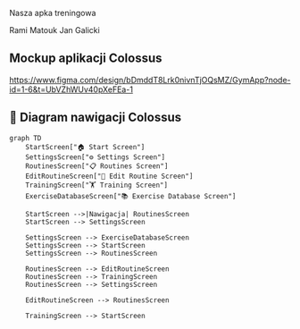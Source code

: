 Nasza apka treningowa

Rami Matouk
Jan Galicki

## Mockup aplikacji Colossus

https://www.figma.com/design/bDmddT8Lrk0nivnTjOQsMZ/GymApp?node-id=1-6&t=UbVZhWUv40pXeFEa-1

## 🔀 Diagram nawigacji Colossus

```mermaid
graph TD
    StartScreen["🏠 Start Screen"]
    SettingsScreen["⚙️ Settings Screen"]
    RoutinesScreen["📋 Routines Screen"]
    EditRoutineScreen["📝 Edit Routine Screen"]
    TrainingScreen["🏋️ Training Screen"]
    ExerciseDatabaseScreen["📚 Exercise Database Screen"]

    StartScreen -->|Nawigacja| RoutinesScreen
    StartScreen --> SettingsScreen

    SettingsScreen --> ExerciseDatabaseScreen
    SettingsScreen --> StartScreen
    SettingsScreen --> RoutinesScreen

    RoutinesScreen --> EditRoutineScreen
    RoutinesScreen --> TrainingScreen
    RoutinesScreen --> SettingsScreen

    EditRoutineScreen --> RoutinesScreen

    TrainingScreen --> StartScreen
```

